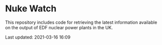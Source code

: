 # Nuke Watch

This repository includes code for retrieving the latest information available on the output of EDF nuclear power plants in the UK.

Last updated: 2021-03-16 16:09